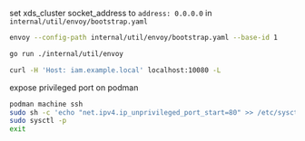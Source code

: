 set xds_cluster socket_address to `address: 0.0.0.0` in `internal/util/envoy/bootstrap.yaml`

```sh
envoy --config-path internal/util/envoy/bootstrap.yaml --base-id 1
```

```sh
go run ./internal/util/envoy
```

```sh
curl -H 'Host: iam.example.local' localhost:10080 -L
```

expose privileged port on podman
```sh
podman machine ssh
sudo sh -c 'echo "net.ipv4.ip_unprivileged_port_start=80" >> /etc/sysctl.conf'
sudo sysctl -p
exit
```